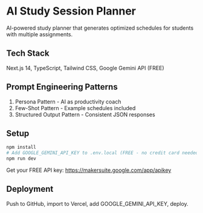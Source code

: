 # AI Study Session Planner

AI-powered study planner that generates optimized schedules for students with multiple assignments.

## Tech Stack

Next.js 14, TypeScript, Tailwind CSS, Google Gemini API (FREE)

## Prompt Engineering Patterns

1. Persona Pattern - AI as productivity coach
2. Few-Shot Pattern - Example schedules included
3. Structured Output Pattern - Consistent JSON responses

## Setup

```bash
npm install
# Add GOOGLE_GEMINI_API_KEY to .env.local (FREE - no credit card needed)
npm run dev
```

Get your FREE API key: https://makersuite.google.com/app/apikey

## Deployment

Push to GitHub, import to Vercel, add GOOGLE_GEMINI_API_KEY, deploy.
